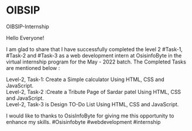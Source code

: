 # OIBSIP
OIBSIP-Internship

Hello Everyone!

I am glad to share that I have successfully completed the level 2 #Task-1, #Task-2 and #Task-3 as a web development intern at OsisinfoByte in the virtual internship program for the May - 2022 batch. 
The Completed Tasks are mentioned below :

Level-2, Task-1: Create a Simple calculator Using HTML, CSS and JavaScript.<br>
Level-2, Task-2 :Create a Tribute Page of Sardar patel Using HTML, CSS and JavaScript.<br>
Level-2, Task-3 is Design TO-Do List Using HTML, CSS and JavaScript.

I would like to thanks to OsisInfoByte for giving me this opportunity to enhance my skills. #Osisinfobyte #webdevelopment #internship
